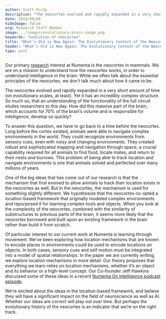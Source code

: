 ```yaml
---
author: Scott Purdy
description: "The neocortex evolved and rapidly expanded in a very short amount of time, yet it has an incredibly complex structure. So much so, that an understanding of the functionality of the full circuit eludes researchers to this day. How did this massive part of the brain, the part that is responsible for intelligence, develop so quickly? Numenta Researcher Scott Purdy ponders that question in this blog post."
date: 2018/09/06    
hideImage: false
org: Research Staff Member
image: ../images/evolutionary-brain-image.png
keywords: "evolution of neocortex"
title: "What’s Old is New Again: The Evolutionary Context of the Neocortex"
header: "What’s Old is New Again: The Evolutionary Context of the Neocortex"
type: post
---
```


Our primary [research](/neuroscience-research/) interest at Numenta is the neocortex in mammals. We are on a mission to understand how the neocortex works, in order to understand intelligence in the brain. While we often talk about the essential principles of the neocortex, we don’t talk much about how it came to be.

The neocortex evolved and rapidly expanded in a very short amount of time (on evolutionary scales, at least). Yet it has an incredibly complex structure. So much so, that an understanding of the functionality of the full circuit eludes researchers to this day. How did this massive part of the brain, which accounts for 70% of the brain’s volume and is responsible for intelligence, develop so quickly?

To answer this question, we have to go back to a time before the neocortex. Long before the cortex existed, animals were able to navigate complex environments in the world. They could recognize environments from sensory cues, even with noisy and changing environments. They created robust and sophisticated mapping and navigation through space, a crucial capability required for all animals to find food, locate mates, and return to their nests and burrows. This problem of being able to track location and navigate environments is one that animals solved and perfected over many millions of years.

One of the big ideas that has come out of our research is that the mechanism that first evolved to allow animals to track their location exists in the neocortex as well. But in the neocortex, the mechanism is used for something slightly different. We hypothesize that the neocortex co-opted a location-based framework that originally modeled complex environments and repurposed it for learning complex tools and objects. When you look at the complexity of the neocortex, combined with the similarity of substructures to previous parts of the brain, it seems more likely that the neocortex borrowed and built upon an existing framework in the brain rather than build it from scratch.

Of particular interest to our current work at Numenta is learning through movement. We’ve been exploring how location mechanisms that are known to encode places in environments could be used to encode locations on objects. In both cases, sensory cues and self motion must be integrated into a model of spatial relationships. In the paper we are currently writing, we explore location mechanisms in more detail. Our theory proposes that everything we learn relies on location mechanisms, whether it’s an object and its behavior or a high-level concept. Our Co-founder Jeff Hawkins discussed some of these ideas in a recent [Numenta On Intelligence podcast episode](/resources/numenta-on-intelligence-podcast/episode-1-research-update-with-Jeff-Hawkins-part-1/).

We’re excited about the ideas in the location-based framework, and believe they will have a significant impact on the field of neuroscience as well as AI. Whether our ideas are correct will play out over time. But perhaps the evolutionary history of the neocortex is an indicator that we’re on the right track.
